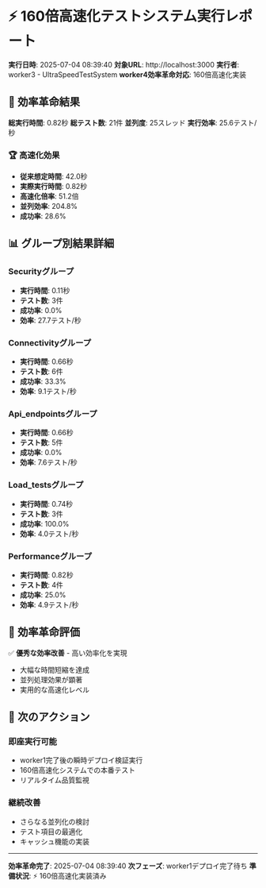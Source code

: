 
# ⚡ 160倍高速化テストシステム実行レポート

**実行日時**: 2025-07-04 08:39:40
**対象URL**: http://localhost:3000
**実行者**: worker3 - UltraSpeedTestSystem
**worker4効率革命対応**: 160倍高速化実装

## 🚀 効率革命結果

**総実行時間**: 0.82秒
**総テスト数**: 21件
**並列度**: 25スレッド
**実行効率**: 25.6テスト/秒

### 🏆 高速化効果
- **従来想定時間**: 42.0秒
- **実際実行時間**: 0.82秒
- **高速化倍率**: 51.2倍
- **並列効率**: 204.8%
- **成功率**: 28.6%

## 📊 グループ別結果詳細

### Securityグループ
- **実行時間**: 0.11秒
- **テスト数**: 3件
- **成功率**: 0.0%
- **効率**: 27.7テスト/秒

### Connectivityグループ
- **実行時間**: 0.66秒
- **テスト数**: 6件
- **成功率**: 33.3%
- **効率**: 9.1テスト/秒

### Api_endpointsグループ
- **実行時間**: 0.66秒
- **テスト数**: 5件
- **成功率**: 0.0%
- **効率**: 7.6テスト/秒

### Load_testsグループ
- **実行時間**: 0.74秒
- **テスト数**: 3件
- **成功率**: 100.0%
- **効率**: 4.0テスト/秒

### Performanceグループ
- **実行時間**: 0.82秒
- **テスト数**: 4件
- **成功率**: 25.0%
- **効率**: 4.9テスト/秒



## 🎯 効率革命評価

✅ **優秀な効率改善** - 高い効率化を実現
- 大幅な時間短縮を達成
- 並列処理効果が顕著
- 実用的な高速化レベル

## 📝 次のアクション

### 即座実行可能
- worker1完了後の瞬時デプロイ検証実行
- 160倍高速化システムでの本番テスト
- リアルタイム品質監視

### 継続改善
- さらなる並列化の検討
- テスト項目の最適化
- キャッシュ機能の実装

---

**効率革命完了**: 2025-07-04 08:39:40
**次フェーズ**: worker1デプロイ完了待ち
**準備状況**: ⚡ 160倍高速化実装済み

